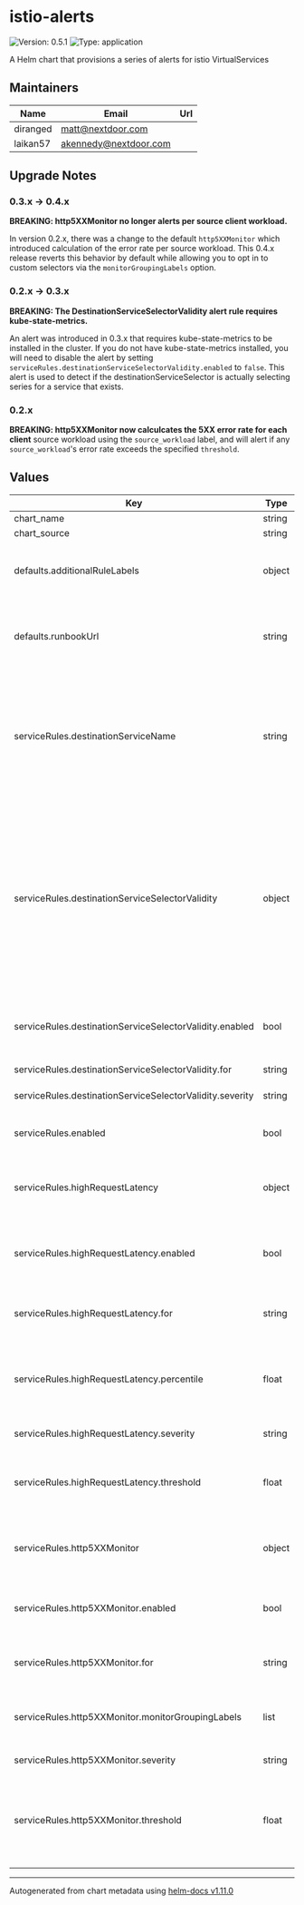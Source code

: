 # istio-alerts

![Version: 0.5.1](https://img.shields.io/badge/Version-0.5.1-informational?style=flat-square) ![Type: application](https://img.shields.io/badge/Type-application-informational?style=flat-square)

A Helm chart that provisions a series of alerts for istio VirtualServices

## Maintainers

| Name | Email | Url |
| ---- | ------ | --- |
| diranged | <matt@nextdoor.com> |  |
| laikan57 | <akennedy@nextdoor.com> |  |

## Upgrade Notes

### 0.3.x -> 0.4.x

**BREAKING: http5XXMonitor no longer alerts per source client workload.**

In version 0.2.x, there was a change to the default `http5XXMonitor` which
introduced calculation of the error rate per source workload. This 0.4.x
release reverts this behavior by default while allowing you to opt in to custom
selectors via the `monitorGroupingLabels` option.

### 0.2.x -> 0.3.x

**BREAKING: The DestinationServiceSelectorValidity alert rule requires kube-state-metrics.**

An alert was introduced in 0.3.x that requires kube-state-metrics to be installed in the cluster. If
you do not have kube-state-metrics installed, you will need to disable the alert by setting
`serviceRules.destinationServiceSelectorValidity.enabled` to `false`. This alert is used to detect
if the destinationServiceSelector is actually selecting series for a service that exists.

### 0.2.x

**BREAKING: http5XXMonitor now calculcates the 5XX error rate for each client**
source workload using the `source_workload` label, and will alert if any
`source_workload`'s error rate exceeds the specified `threshold`.

## Values

| Key | Type | Default | Description |
|-----|------|---------|-------------|
| chart_name | string | `"istio-alerts"` |  |
| chart_source | string | `"https://github.com/Nextdoor/k8s-charts"` |  |
| defaults.additionalRuleLabels | object | `{}` | Additional custom labels attached to every PrometheusRule |
| defaults.runbookUrl | string | `"https://github.com/Nextdoor/k8s-charts/blob/main/charts/istio-alerts/runbook.md"` | The prefix URL to the runbook_urls that will be applied to each PrometheusRule |
| serviceRules.destinationServiceName | string | `".*"` | Narrow down the alerts to a particular Destination Service if there are multiple services that require different thresholds within the same namespace. |
| serviceRules.destinationServiceSelectorValidity | object | `{"enabled":true,"for":"1h","severity":"warning"}` | Does a basic lookup using the defined selectors to see if we can see any info for a given selector. This is the "watcher for the watcher". If we get alerted by this, we likely have a bad selector and our alerts are not going to ever fire. |
| serviceRules.destinationServiceSelectorValidity.enabled | bool | `true` | Whether to enable the monitor on the selector for the VirtualService. |
| serviceRules.destinationServiceSelectorValidity.for | string | `"1h"` | How long to evaluate. |
| serviceRules.destinationServiceSelectorValidity.severity | string | `"warning"` | Severity of the monitor |
| serviceRules.enabled | bool | `true` | Whether to enable the service rules template |
| serviceRules.highRequestLatency | object | `{"enabled":true,"for":"15m","percentile":0.95,"severity":"warning","threshold":0.5}` | Configuration related to the latency monitor for the VirtualService. |
| serviceRules.highRequestLatency.enabled | bool | `true` | Whether to enable the monitor on latency returned by the VirtualService. |
| serviceRules.highRequestLatency.for | string | `"15m"` | How long to evaluate the latency of services. |
| serviceRules.highRequestLatency.percentile | float | `0.95` | Which percentile to monitor - should be between 0 and 1. Default is 95th percentile. |
| serviceRules.highRequestLatency.severity | string | `"warning"` | Severity of the latency monitor |
| serviceRules.highRequestLatency.threshold | float | `0.5` | The threshold for considering the latency monitor to be alarming. This is in seconds. |
| serviceRules.http5XXMonitor | object | `{"enabled":true,"for":"5m","monitorGroupingLabels":["destination_service_name","reporter"],"severity":"critical","threshold":0.0005}` | Configuration related to the 5xx monitor for the VirtualService. |
| serviceRules.http5XXMonitor.enabled | bool | `true` | Whether to enable the monitor on 5xxs returned by the VirtualService. |
| serviceRules.http5XXMonitor.for | string | `"5m"` | How long to evaluate the rate of 5xxs over. |
| serviceRules.http5XXMonitor.monitorGroupingLabels | list | `["destination_service_name","reporter"]` | The set of labels to use when evaluating the ratio of the 5XX. |
| serviceRules.http5XXMonitor.severity | string | `"critical"` | Severity of the 5xx monitor |
| serviceRules.http5XXMonitor.threshold | float | `0.0005` | The threshold for considering the 5xx monitor to be alarming. Default is 0.05% error rate, i.e 99.95% reliability. |

----------------------------------------------
Autogenerated from chart metadata using [helm-docs v1.11.0](https://github.com/norwoodj/helm-docs/releases/v1.11.0)
